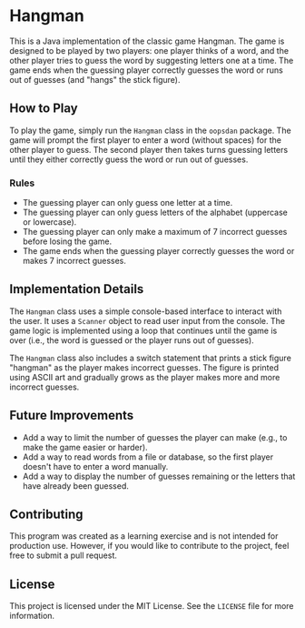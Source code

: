 # Hangman

This is a Java implementation of the classic game Hangman. The game is designed to be played by two players: one player thinks of a word, and the other player tries to guess the word by suggesting letters one at a time. The game ends when the guessing player correctly guesses the word or runs out of guesses (and "hangs" the stick figure).

## How to Play

To play the game, simply run the `Hangman` class in the `oopsdan` package. The game will prompt the first player to enter a word (without spaces) for the other player to guess. The second player then takes turns guessing letters until they either correctly guess the word or run out of guesses.

### Rules

- The guessing player can only guess one letter at a time.
- The guessing player can only guess letters of the alphabet (uppercase or lowercase).
- The guessing player can only make a maximum of 7 incorrect guesses before losing the game.
- The game ends when the guessing player correctly guesses the word or makes 7 incorrect guesses.

## Implementation Details

The `Hangman` class uses a simple console-based interface to interact with the user. It uses a `Scanner` object to read user input from the console. The game logic is implemented using a loop that continues until the game is over (i.e., the word is guessed or the player runs out of guesses).

The `Hangman` class also includes a switch statement that prints a stick figure "hangman" as the player makes incorrect guesses. The figure is printed using ASCII art and gradually grows as the player makes more and more incorrect guesses.

## Future Improvements

- Add a way to limit the number of guesses the player can make (e.g., to make the game easier or harder).
- Add a way to read words from a file or database, so the first player doesn't have to enter a word manually.
- Add a way to display the number of guesses remaining or the letters that have already been guessed.

## Contributing

This program was created as a learning exercise and is not intended for production use. However, if you would like to contribute to the project, feel free to submit a pull request.

## License

This project is licensed under the MIT License. See the `LICENSE` file for more information.
